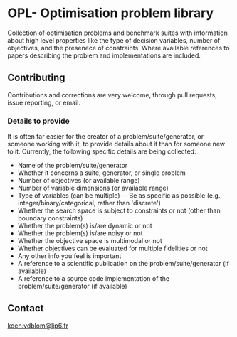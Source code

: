# OPL- Optimisation problem library
Collection of optimisation problems and benchmark suites with information about high level properties like the type of decision variables, number of objectives, and the presenece of constraints. Where available references to papers describing the problem and implementations are included.

## Contributing
Contributions and corrections are very welcome, through pull requests, issue reporting, or email.

### Details to provide
It is often far easier for the creator of a problem/suite/generator, or someone working with it, to provide details about it than for someone new to it. Currently, the following specific details are being collected:
- Name of the problem/suite/generator
- Whether it concerns a suite, generator, or single problem
- Number of objectives (or available range)
- Number of variable dimensions (or available range)
- Type of variables (can be multiple) -- Be as specific as possible (e.g., integer/binary/categorical, rather than 'discrete')
- Whether the search space is subject to constraints or not (other than boundary constraints)
- Whether the problem(s) is/are dynamic or not
- Whether the problem(s) is/are noisy or not
- Whether the objective space is multimodal	or not
- Whether objectives can be evaluated for multiple fidelities or not
- Any other info you feel is important
- A reference to a scientific publication on the problem/suite/generator (if available)
- A reference to a source code implementation of the problem/suite/generator (if available)

## Contact
koen.vdblom@lip6.fr
